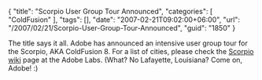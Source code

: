 {
	"title": "Scorpio User Group Tour Announced",
	"categories": [
		"ColdFusion"
	],
	"tags": [],
	"date": "2007-02-21T09:02:00+06:00",
	"url": "/2007/02/21/Scorpio-User-Group-Tour-Announced",
	"guid": "1850"
}

The title says it all. Adobe has announced an intensive user group tour for the Scorpio, AKA ColdFusion 8. For a list of cities, please check the <a href="http://labs.adobe.com/wiki/index.php/Scorpio">Scorpio wiki</a> page at the Adobe Labs. (What? No Lafayette, Louisiana? Come on, Adobe! :)